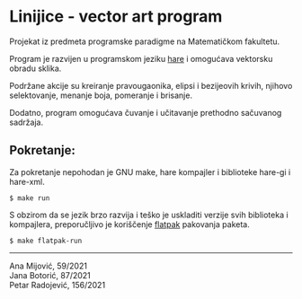# Linijice - vector art program

Projekat iz predmeta programske paradigme na Matematičkom fakultetu.

Program je razvijen u programskom jeziku [hare](https://harelang.org) i omogućava vektorsku obradu sklika.

Podržane akcije su kreiranje pravougaonika, elipsi i bezijeovih krivih, njihovo selektovanje, menanje boja, pomeranje i brisanje.

Dodatno, program omogućava čuvanje i učitavanje prethodno sačuvanog sadržaja.

## Pokretanje:

Za pokretanje nepohodan je GNU make, hare kompajler i biblioteke hare-gi i hare-xml.

```
$ make run
```

S obzirom da se jezik brzo razvija i teško je uskladiti verzije svih biblioteka i kompajlera, preporučljivo je koriščenje [flatpak](https://flatpak.org/) pakovanja paketa.

```
$ make flatpak-run
```

---
Ana Mijović, 59/2021   
Jana Botorić, 87/2021   
Petar Radojević, 156/2021
